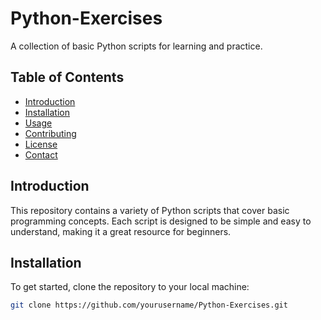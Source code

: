 # Python-Exercises

A collection of basic Python scripts for learning and practice.

## Table of Contents

- [Introduction](#introduction)
- [Installation](#installation)
- [Usage](#usage)
- [Contributing](#contributing)
- [License](#license)
- [Contact](#contact)

## Introduction

This repository contains a variety of Python scripts that cover basic programming concepts. Each script is designed to be simple and easy to understand, making it a great resource for beginners.

## Installation

To get started, clone the repository to your local machine:

```bash
git clone https://github.com/yourusername/Python-Exercises.git
```